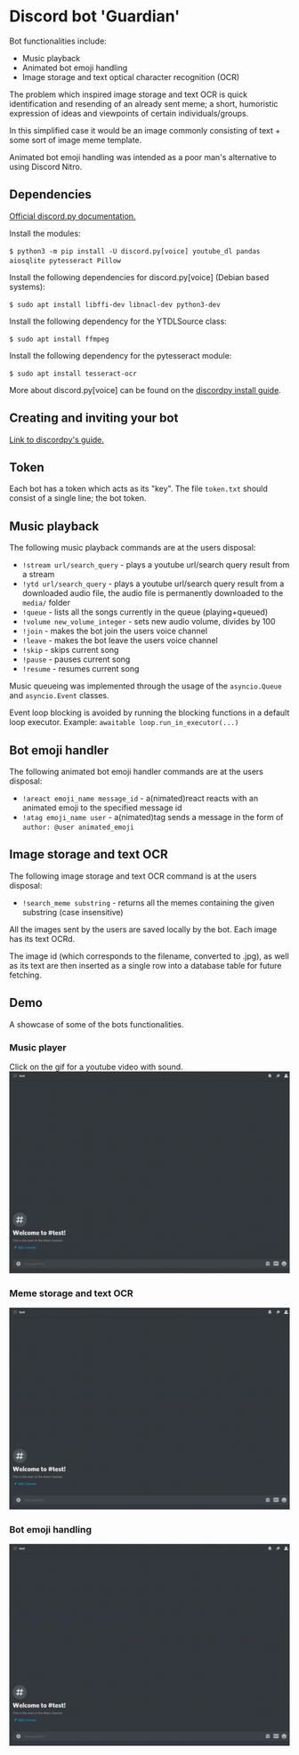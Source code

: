 # Discord bot 'Guardian'

Bot functionalities include:
- Music playback
- Animated bot emoji handling
- Image storage and text optical character recognition (OCR)

The problem which inspired image storage and text OCR is quick identification and resending of an already sent meme; a short, humoristic expression of ideas and viewpoints of certain individuals/groups. 


In this simplified case it would be an image commonly consisting of text + some sort of image meme template.


Animated bot emoji handling was intended as a poor man's alternative to using Discord Nitro.

## Dependencies

[Official discord.py documentation.](https://discordpy.readthedocs.io/en/latest/index.html "Discordpy docs.")


Install the modules:

`$ python3 -m pip install -U discord.py[voice] youtube_dl pandas aiosqlite pytesseract Pillow`


Install the following dependencies for discord.py[voice] (Debian based systems):

`$ sudo apt install libffi-dev libnacl-dev python3-dev`

Install the following dependency for the YTDLSource class:

`$ sudo apt install ffmpeg`

Install the following dependency for the pytesseract module:

`$ sudo apt install tesseract-ocr`

More about discord.py[voice] can be found on the [discordpy install guide](https://discordpy.readthedocs.io/en/latest/intro.html "Module install guide.").

## Creating and inviting your bot

[Link to discordpy's guide.](https://discordpy.readthedocs.io/en/latest/discord.html "Discordpy docs - invite, create.")

## Token

Each bot has a token which acts as its "key".
The file `token.txt` should consist of a single line; the bot token.


## Music playback

The following music playback commands are at the users disposal:
- `!stream url/search_query` - plays a youtube url/search query result from a stream
- `!ytd url/search_query` - plays a youtube url/search query result from a downloaded audio file, the audio file is permanently downloaded to the `media/` folder
- `!queue` - lists all the songs currently in the queue (playing+queued)
- `!volume new_volume_integer` - sets new audio volume, divides by 100
- `!join` - makes the bot join the users voice channel
- `!leave` - makes the bot leave the users voice channel
- `!skip` - skips current song
- `!pause` - pauses current song
- `!resume` - resumes current song

Music queueing was implemented through the usage of the `asyncio.Queue` and `asyncio.Event` classes.

Event loop blocking is avoided by running the blocking functions in a default loop executor. Example: `awaitable loop.run_in_executor(...)`

## Bot emoji handler

The following animated bot emoji handler commands are at the users disposal:
- `!areact emoji_name message_id` - a(nimated)react reacts with an animated emoji to the specified message id
- `!atag emoji_name user` - a(nimated)tag sends a message in the form of `author: @user animated_emoji`

## Image storage and text OCR
The following image storage and text OCR command is at the users disposal:
- `!search_meme substring` - returns all the memes containing the given substring (case insensitive)

All the images sent by the users are saved locally by the bot. Each image has its text OCRd. 

The image id (which corresponds to the filename, converted to .jpg), as well as its text are then inserted as a single row into a database table for future fetching.

## Demo
A showcase of some of the bots functionalities.

### Music player
Click on the gif for a youtube video with sound.
[![Music player demo.](./demo/music.gif)](https://www.youtube.com/watch?v=e3dnAVKtolc)

### Meme storage and text OCR
![Meme storage and text OCR demo.](./demo/meme.gif)

### Bot emoji handling
![Bot emoji handling demo.](./demo/emoji.gif)
